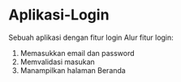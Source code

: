 # Aplikasi-Login
Sebuah aplikasi dengan fitur login
Alur fitur login:
1. Memasukkan email dan password
2. Memvalidasi masukan
3. Manampilkan halaman Beranda

